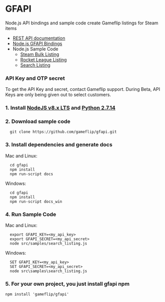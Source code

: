 # GFAPI

Node.js API bindings and sample code create Gameflip listings for Steam items
* [REST API documentation](https://gameflip.github.io/gfapi)
* [Node.js GFAPI Bindings](https://gameflip.github.io/gfapi/gfapi/0.1.1/GfApi.html)
* Node.js Sample Code
  * [Steam Bulk Listing](https://gameflip.github.io/gfapi/samples/bulk_listing.html)
  * [Rocket League Listing](https://gameflip.github.io/gfapi/samples/rl_listing.html)
  * [Search Listing](https://gameflip.github.io/gfapi/samples/search_listing.html)

### API Key and OTP secret

To get the API Key and secret, contact Gameflip support.
During Beta, API Keys are only being given out to select customers.

### 1. Install [NodeJS v8.x LTS](https://nodejs.org) and [Python 2.7.14](https://www.python.org/downloads/release/python-2714/)

### 2. Download sample code
```
  git clone https://github.com/gameflip/gfapi.git
```

### 3. Install dependencies and generate docs
Mac and Linux:
```
  cd gfapi
  npm install
  npm run-script docs
```
Windows:
```
  cd gfapi
  npm install
  npm run-script docs_win
```

### 4. Run Sample Code
Mac and Linux:
```
  export GFAPI_KEY=<my_api_key>
  export GFAPI_SECRET=<my_api_secret>
  node src/samples/search_listing.js
```
Windows:
```
  SET GFAPI_KEY=<my_api_key>
  SET GFAPI_SECRET=<my_api_secret>
  node src\samples\search_listing.js
```

### 5. For your own project, you just install gfapi npm
```
npm install 'gameflip/gfapi'
```
